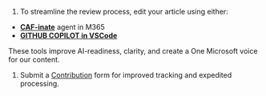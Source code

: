 1. To streamline the review process, edit your article using either:
- [**CAF-inate**](https://m365.cloud.microsoft/chat/?titleId=T_823b84f1-27a7-03da-b436-25c35ae8c4b1) agent in M365
- [**GITHUB COPILOT in VSCode**](https://learn.microsoft.com/en-us/help/contribute/patterns-practices-content/caf-contributions)

These tools improve AI-readiness, clarity, and create a One Microsoft voice for our content.
 
1. Submit a [Contribution](https://forms.office.com/Pages/ResponsePage.aspx?id=v4j5cvGGr0GRqy180BHbRxxUz-ZV53lLrgTaBjGRmtBUMkhJWUFPREJYUlFHNDVONUsxQ0VZOTFRTS4u) form for improved tracking and expedited processing.


